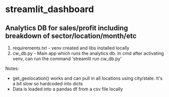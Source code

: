 # streamlit_dashboard

## Analytics DB for sales/profit including breakdown of sector/location/month/etc
1. requirements.txt - venv created and libs installed locally 
2. cw_db.py - Main app which runs the analytics db. In cmd after activating venv, can run the command 'streamlit run cw_db.py'

Notes:
- get_geolocation() works and can pull in all locations using city/state. It's a bit slow so hardcoded into dicts
- Data is loaded into a pandas df from a csv file locally